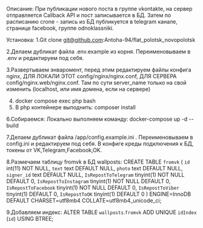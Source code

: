 Описание:
При публикации нового поста в группе vkontakte, на сервер отправляется Callback API и пост записывается в БД.
Затем по расписанию crone - запись из БД публикуется в telegram канале, странице facebook, группе odnoklassniki.

Установка:
1.Git clone git@github.com:Antoha-94/flat_polotsk_novopolotsk

2.Делаем дубликат файла .env.example из корня. Переименовываем в .env и редактируем под себя.

3.Развертываем энваромент, перед этим редактируем файлы конфига nginx, ДЛЯ ЛОКАЛИ ЭТОТ config/nginx/nginx.conf, ДЛЯ СЕРВЕРА config/nginx.web/nginx.conf. Там по сути server_name только на свой изменить (localhost, или имя домена, если на сервере)

4. docker compose exec php bash
5. В php контейнере выподнить: composer install 

6.Собираемся: 
Локально выполняем команду: docker-compose up -d --build

7.Делаем дубликат файла /app/config.example.ini . Переименовываем в config.ini и редактируем под себя. В конфиге креды подключения к БД, токены от VK,Telegram,Facebook,OK.

8.Размечаем таблицу fromvk в БД wallposts:
CREATE TABLE `fromvk` (
  `id` int(11) NOT NULL,
  `text` text DEFAULT NULL,
  `photo` text DEFAULT NULL,
  `signer_id` text DEFAULT NULL,
  `IsRepostToTelegram` tinyint(1) NOT NULL DEFAULT 0,
  `IsRepostToInstagram` tinyint(1) NOT NULL DEFAULT 0,
  `IsRepostToFacebook` tinyint(1) NOT NULL DEFAULT 0,
  `IsRepostToViber` tinyint(1) DEFAULT 0,
  `IsRepostToOK` tinyint(1) DEFAULT 0
) ENGINE=InnoDB DEFAULT CHARSET=utf8mb4 COLLATE=utf8mb4_unicode_ci;

9.Добавляем индекс: ALTER TABLE `wallposts`.`fromvk` ADD UNIQUE `idIndex` (`id`) USING BTREE;
